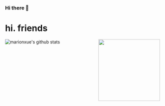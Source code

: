### Hi there 👋

<!--
**marionxue/marionxue** is a ✨ _special_ ✨ repository because its `README.md` (this file) appears on your GitHub profile.

Here are some ideas to get you started:

- 🔭 I’m currently working on ...
- 🌱 I’m currently learning ...
- 👯 I’m looking to collaborate on ...
- 🤔 I’m looking for help with ...
- 💬 Ask me about ...
- 📫 How to reach me: ...
- 😄 Pronouns: ...
- ⚡ Fun fact: ...
-->

# hi. friends

<img align='right' src='https://raw.githubusercontent.com/marionxue/yeaheo/master/img/github_wall.gif' width='200'>

![marionxue's github stats](https://github-readme-stats.vercel.app/api?username=yeaheo&show_icons=true&theme=radical)
